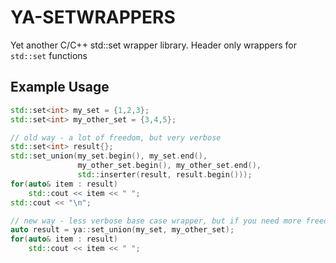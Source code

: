 # YA-SETWRAPPERS
Yet another C/C++ std::set wrapper library. Header only wrappers for `std::set` functions

## Example Usage
```c++
std::set<int> my_set = {1,2,3};
std::set<int> my_other_set = {3,4,5};

// old way - a lot of freedom, but very verbose
std::set<int> result{};
std::set_union(my_set.begin(), my_set.end(), 
               my_other_set.begin(), my_other_set.end(), 
               std::inserter(result, result.begin()));
for(auto& item : result)
    std::cout << item << " ";
std::cout << "\n";

// new way - less verbose base case wrapper, but if you need more freedom, just use the old way
auto result = ya::set_union(my_set, my_other_set);
for(auto& item : result)
    std::cout << item << " ";
```
